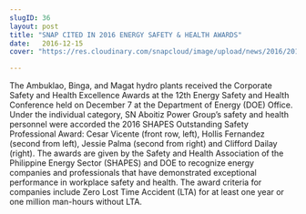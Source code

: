 ```yaml
---
slugID: 36
layout: post
title: "SNAP CITED IN 2016 ENERGY SAFETY & HEALTH AWARDS"
date:   2016-12-15 
cover: "https://res.cloudinary.com/snapcloud/image/upload/news/2016/2016-20-snap.jpg"

---
```

The Ambuklao, Binga, and Magat hydro plants received the Corporate Safety and Health Excellence Awards at the 12th Energy Safety and Health Conference held on December 7 at the Department of Energy (DOE) Office. Under the individual category, SN Aboitiz Power Group’s safety and health personnel were accorded the 2016 SHAPES Outstanding Safety Professional Award: Cesar Vicente (front row, left), Hollis Fernandez (second from left), Jessie Palma (second from right) and Clifford Dailay (right). The awards are given by the Safety and Health Association of the Philippine Energy Sector (SHAPES) and DOE to recognize energy companies and professionals that have demonstrated exceptional performance in workplace safety and health. The award criteria for companies include Zero Lost Time Accident (LTA) for at least one year or one million man-hours without LTA.
